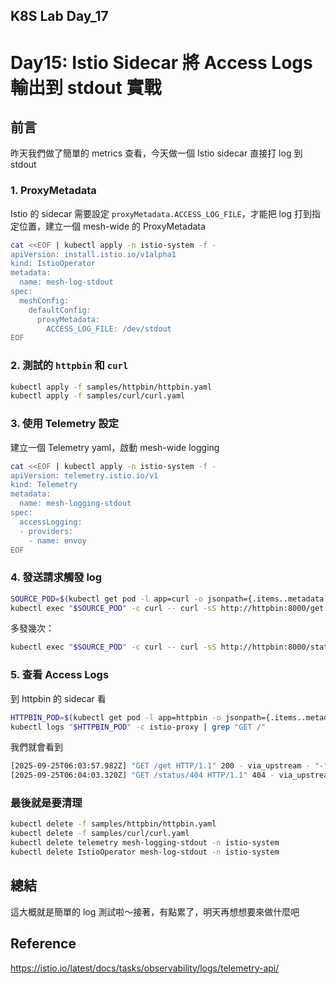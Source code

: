 ## K8S Lab Day_17

# Day15: Istio Sidecar 將 Access Logs 輸出到 stdout 實戰

## 前言

昨天我們做了簡單的 metrics 查看，今天做一個 Istio sidecar 直接打 log 到 stdout

### 1. ProxyMetadata

Istio 的 sidecar 需要設定 `proxyMetadata.ACCESS_LOG_FILE`，才能把 log 打到指定位置，建立一個 mesh-wide 的 ProxyMetadata

```bash
cat <<EOF | kubectl apply -n istio-system -f -
apiVersion: install.istio.io/v1alpha1
kind: IstioOperator
metadata:
  name: mesh-log-stdout
spec:
  meshConfig:
    defaultConfig:
      proxyMetadata:
        ACCESS_LOG_FILE: /dev/stdout
EOF
```

### 2. 測試的 `httpbin` 和 `curl`

```bash
kubectl apply -f samples/httpbin/httpbin.yaml
kubectl apply -f samples/curl/curl.yaml
```

### 3. 使用 Telemetry 設定

建立一個 Telemetry yaml，啟動 mesh-wide logging

```bash
cat <<EOF | kubectl apply -n istio-system -f -
apiVersion: telemetry.istio.io/v1
kind: Telemetry
metadata:
  name: mesh-logging-stdout
spec:
  accessLogging:
  - providers:
    - name: envoy
EOF
```

### 4. 發送請求觸發 log

```bash
SOURCE_POD=$(kubectl get pod -l app=curl -o jsonpath={.items..metadata.name})
kubectl exec "$SOURCE_POD" -c curl -- curl -sS http://httpbin:8000/get
```

多發幾次：

```bash
kubectl exec "$SOURCE_POD" -c curl -- curl -sS http://httpbin:8000/status/404
```

### 5. 查看 Access Logs

到 httpbin 的 sidecar 看

```bash
HTTPBIN_POD=$(kubectl get pod -l app=httpbin -o jsonpath={.items..metadata.name})
kubectl logs "$HTTPBIN_POD" -c istio-proxy | grep "GET /"
```

我們就會看到

```bash
[2025-09-25T06:03:57.982Z] "GET /get HTTP/1.1" 200 - via_upstream - "-" 0 640 2 1 "-" "curl/8.16.0" "0baabc4d-de4e-46dc-8e4e-044863e8b779" "httpbin:8000" "10.233.118.148:8080" inbound|8080|| 127.0.0.6:55269 10.233.118.148:8080 10.233.97.222:50034 outbound_.8000_._.httpbin.default.svc.cluster.local default
[2025-09-25T06:04:03.320Z] "GET /status/404 HTTP/1.1" 404 - via_upstream - "-" 0 0 1 0 "-" "curl/8.16.0" "43418893-0770-4bb0-bcb4-0ad31e07d930" "httpbin:8000" "10.233.118.148:8080" inbound|8080|| 127.0.0.6:49379 10.233.118.148:8080 10.233.97.222:50036 outbound_.8000_._.httpbin.default.svc.cluster.local default
```

### 最後就是要清理

```bash
kubectl delete -f samples/httpbin/httpbin.yaml
kubectl delete -f samples/curl/curl.yaml
kubectl delete telemetry mesh-logging-stdout -n istio-system
kubectl delete IstioOperator mesh-log-stdout -n istio-system
```

## 總結

這大概就是簡單的 log 測試啦～接著，有點累了，明天再想想要來做什麼吧

## Reference

https://istio.io/latest/docs/tasks/observability/logs/telemetry-api/
